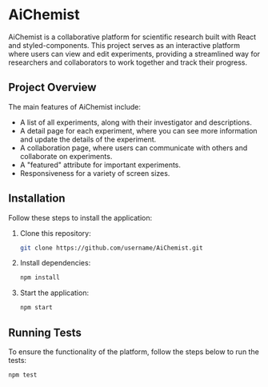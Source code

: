 # AiChemist

AiChemist is a collaborative platform for scientific research built with React and styled-components. This project serves as an interactive platform where users can view and edit experiments, providing a streamlined way for researchers and collaborators to work together and track their progress.

## Project Overview

The main features of AiChemist include:

- A list of all experiments, along with their investigator and descriptions.
- A detail page for each experiment, where you can see more information and update the details of the experiment.
- A collaboration page, where users can communicate with others and collaborate on experiments.
- A "featured" attribute for important experiments.
- Responsiveness for a variety of screen sizes.

## Installation

Follow these steps to install the application:

1. Clone this repository:
    ```bash
    git clone https://github.com/username/AiChemist.git
    ```
2. Install dependencies:
    ```bash
    npm install
    ```
3. Start the application:
    ```bash
    npm start
    ```

## Running Tests

To ensure the functionality of the platform, follow the steps below to run the tests:

```bash
npm test
